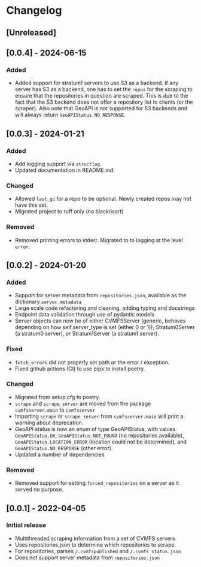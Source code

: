 # Changelog

## [Unreleased]

## [0.0.4] - 2024-06-15

### Added

- Added support for stratum1 servers to use S3 as a backend. If any server has S3 as a backend, one has to set the `repos` for the scraping to ensure that the repositories in question are scraped. This is due to the fact that the S3 backend does not offer a repository list to clients (or the scraper). Also note that GeoAPI is not supported for S3 backends and will always return `GeoAPIStatus.NO_RESPONSE`.

## [0.0.3] - 2024-01-21

### Added

- Add logging support via `structlog`.
- Updated documentation in README.md.

### Changed

- Allowed `last_gc` for a repo to be optional. Newly created repos may not have this set.
- Migrated project to ruff only (no black/isort)

### Removed

- Removed printing errors to stderr. Migrated to to logging at the level `error`.

## [0.0.2] - 2024-01-20

### Added

- Support for server metadata from `repositories.json`, available as the dictionary `server.metadata`
- Large scale code refactoring and cleaning, adding typing and docstrings
- Endpoint data validation through use of pydantic models
- Server objects can now be of either CVMFSServer (generic, behaves depending on how self.server_type is set (either 0 or 1)), Stratum0Server (a stratum0 server), or Stratum1Server (a stratum1 server).

### Fixed

- `fetch_errors` did not properly set path or the error / exception.
- Fixed github actions (CI) to use pipx to install poetry.

### Changed

- Migrated from setup.cfg to poetry.
- `scrape` and `scrape_server` are moved from the package `cvmfsserver.main` to `cvmfsserver`
- Importing `scrape` or `scrape_server` from `cvmfsserver.main` will print a warning about deprecation.
- GeoAPI status is now an enum of type GeoAPIStatus, with values `GeoAPIStatus.OK`, `GeoAPIStatus.NOT_FOUND` (no repositories available), `GeoAPIStatus.LOCATION_ERROR` (location could not be determined), and `GeoAPIStatus.NO_RESPONSE` (other error).
- Updated a number of dependencies.

### Removed

- Removed support for setting `forced_repositories` on a server as it served no purpose.

## [0.0.1] - 2022-04-05

### Initial release

- Multithreaded scraping information from a set of CVMFS servers
- Uses repositories.json to determine which repositories to scrape
- For repositories, parses `/.cvmfspublished` and `/.cvmfs_status.json`
- Does not support server metadata from `repositories.json`
